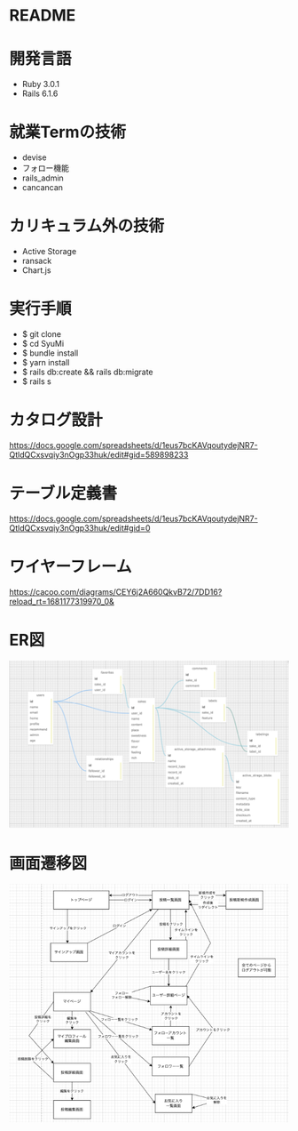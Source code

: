 # README
# 開発言語
* Ruby 3.0.1
* Rails 6.1.6
# 就業Termの技術
* devise
* フォロー機能
* rails_admin
* cancancan
# カリキュラム外の技術
* Active Storage
* ransack
* Chart.js
# 実行手順
* $ git clone
* $ cd SyuMi
* $ bundle install
* $ yarn install
* $ rails db:create && rails db:migrate
* $ rails s
# カタログ設計
https://docs.google.com/spreadsheets/d/1eus7bcKAVqoutydejNR7-QtldQCxsvqiy3nOgp33huk/edit#gid=589898233
# テーブル定義書
https://docs.google.com/spreadsheets/d/1eus7bcKAVqoutydejNR7-QtldQCxsvqiy3nOgp33huk/edit#gid=0
# ワイヤーフレーム
https://cacoo.com/diagrams/CEY6j2A660QkvB72/7DD16?reload_rt=1681177319970_0&
# ER図
![ER図](image/B5A15952-8AFF-4CCD-914D-5B0549435E95.png)
# 画面遷移図
![画面遷移図](image/D35BEDE1-1CEA-4081-9042-78110679994C.png)
